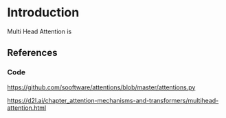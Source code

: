 # Introduction

Multi Head Attention is 




## References 

### Code

https://github.com/sooftware/attentions/blob/master/attentions.py

https://d2l.ai/chapter_attention-mechanisms-and-transformers/multihead-attention.html


